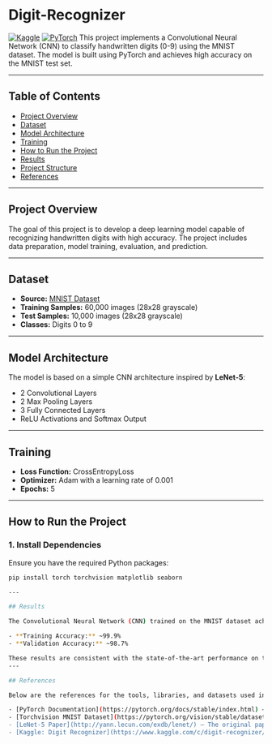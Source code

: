 # Digit-Recognizer
[![Kaggle](https://img.shields.io/badge/kaggle-competitions-blue)](https://kaggle.com) 
[![PyTorch](https://img.shields.io/badge/PyTorch-latest-red?logo=pytorch)](https://pytorch.org)
This project implements a Convolutional Neural Network (CNN) to classify handwritten digits (0-9) using the MNIST dataset. The model is built using PyTorch and achieves high accuracy on the MNIST test set.

---

## Table of Contents

- [Project Overview](#project-overview)
- [Dataset](#dataset)
- [Model Architecture](#model-architecture)
- [Training](#training)
- [How to Run the Project](#how-to-run-the-project)
- [Results](#results)
- [Project Structure](#project-structure)
- [References](#references)

---

## Project Overview

The goal of this project is to develop a deep learning model capable of recognizing handwritten digits with high accuracy. The project includes data preparation, model training, evaluation, and prediction.

---

## Dataset

- **Source:** [MNIST Dataset](http://yann.lecun.com/exdb/mnist/)
- **Training Samples:** 60,000 images (28x28 grayscale)
- **Test Samples:** 10,000 images (28x28 grayscale)
- **Classes:** Digits 0 to 9

---

## Model Architecture

The model is based on a simple CNN architecture inspired by **LeNet-5**:
- 2 Convolutional Layers
- 2 Max Pooling Layers
- 3 Fully Connected Layers
- ReLU Activations and Softmax Output

---

## Training

- **Loss Function:** CrossEntropyLoss
- **Optimizer:** Adam with a learning rate of 0.001
- **Epochs:** 5

---

## How to Run the Project

### 1. **Install Dependencies**
Ensure you have the required Python packages:
```bash
pip install torch torchvision matplotlib seaborn

---

## Results

The Convolutional Neural Network (CNN) trained on the MNIST dataset achieves the following results:

- **Training Accuracy:** ~99.9%
- **Validation Accuracy:** ~98.7%

These results are consistent with the state-of-the-art performance on the MNIST dataset, demonstrating that the model generalizes well to unseen handwritten digits.
---

## References

Below are the references for the tools, libraries, and datasets used in this project:

- [PyTorch Documentation](https://pytorch.org/docs/stable/index.html) – Official documentation for PyTorch, the deep learning framework used in this project.
- [Torchvision MNIST Dataset](https://pytorch.org/vision/stable/datasets.html#mnist) – The MNIST dataset used in the project, provided by PyTorch's `torchvision` package.
- [LeNet-5 Paper](http://yann.lecun.com/exdb/lenet/) – The original paper describing the LeNet-5 architecture, used as inspiration for the CNN model in this project.
- [Kaggle: Digit Recognizer](https://www.kaggle.com/c/digit-recognizer/data) – Kaggle's digit recognizer competition using the MNIST dataset.


